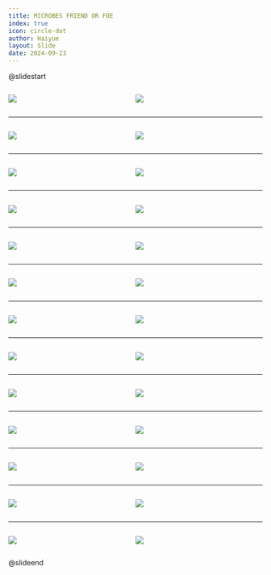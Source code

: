 ```yaml
---
title: MICROBES FRIEND OR FOE
index: true
icon: circle-dot
author: Haiyue
layout: Slide
date: 2024-09-23
---
```

 
@slidestart

<div style="display:flex">
<div style="flex:1">

![](https://raw.githubusercontent.com/yclord/reading/refs/heads/master/english/Level-W/MICROBES%20FRIEND%20OR%20FOE/001.webp)
</div>
<div style="flex:1">

![](https://raw.githubusercontent.com/yclord/reading/refs/heads/master/english/Level-W/MICROBES%20FRIEND%20OR%20FOE/002.webp)
</div>
</div>

---

<div style="display:flex">
<div style="flex:1">

![](https://raw.githubusercontent.com/yclord/reading/refs/heads/master/english/Level-W/MICROBES%20FRIEND%20OR%20FOE/003.webp)
</div>
<div style="flex:1">

![](https://raw.githubusercontent.com/yclord/reading/refs/heads/master/english/Level-W/MICROBES%20FRIEND%20OR%20FOE/004.webp)
</div>
</div>

---

<div style="display:flex">
<div style="flex:1">

![](https://raw.githubusercontent.com/yclord/reading/refs/heads/master/english/Level-W/MICROBES%20FRIEND%20OR%20FOE/005.webp)
</div>
<div style="flex:1">

![](https://raw.githubusercontent.com/yclord/reading/refs/heads/master/english/Level-W/MICROBES%20FRIEND%20OR%20FOE/006.webp)
</div>
</div>

---

<div style="display:flex">
<div style="flex:1">

![](https://raw.githubusercontent.com/yclord/reading/refs/heads/master/english/Level-W/MICROBES%20FRIEND%20OR%20FOE/007.webp)
</div>
<div style="flex:1">

![](https://raw.githubusercontent.com/yclord/reading/refs/heads/master/english/Level-W/MICROBES%20FRIEND%20OR%20FOE/008.webp)
</div>
</div>

---

<div style="display:flex">
<div style="flex:1">

![](https://raw.githubusercontent.com/yclord/reading/refs/heads/master/english/Level-W/MICROBES%20FRIEND%20OR%20FOE/009.webp)
</div>
<div style="flex:1">

![](https://raw.githubusercontent.com/yclord/reading/refs/heads/master/english/Level-W/MICROBES%20FRIEND%20OR%20FOE/010.webp)
</div>
</div>

---

<div style="display:flex">
<div style="flex:1">

![](https://raw.githubusercontent.com/yclord/reading/refs/heads/master/english/Level-W/MICROBES%20FRIEND%20OR%20FOE/011.webp)
</div>
<div style="flex:1">

![](https://raw.githubusercontent.com/yclord/reading/refs/heads/master/english/Level-W/MICROBES%20FRIEND%20OR%20FOE/012.webp)
</div>
</div>

---

<div style="display:flex">
<div style="flex:1">

![](https://raw.githubusercontent.com/yclord/reading/refs/heads/master/english/Level-W/MICROBES%20FRIEND%20OR%20FOE/013.webp)
</div>
<div style="flex:1">

![](https://raw.githubusercontent.com/yclord/reading/refs/heads/master/english/Level-W/MICROBES%20FRIEND%20OR%20FOE/014.webp)
</div>
</div>

---

<div style="display:flex">
<div style="flex:1">

![](https://raw.githubusercontent.com/yclord/reading/refs/heads/master/english/Level-W/MICROBES%20FRIEND%20OR%20FOE/015.webp)
</div>
<div style="flex:1">

![](https://raw.githubusercontent.com/yclord/reading/refs/heads/master/english/Level-W/MICROBES%20FRIEND%20OR%20FOE/016.webp)
</div>
</div>

---

<div style="display:flex">
<div style="flex:1">

![](https://raw.githubusercontent.com/yclord/reading/refs/heads/master/english/Level-W/MICROBES%20FRIEND%20OR%20FOE/017.webp)
</div>
<div style="flex:1">

![](https://raw.githubusercontent.com/yclord/reading/refs/heads/master/english/Level-W/MICROBES%20FRIEND%20OR%20FOE/018.webp)
</div>
</div>

---

<div style="display:flex">
<div style="flex:1">

![](https://raw.githubusercontent.com/yclord/reading/refs/heads/master/english/Level-W/MICROBES%20FRIEND%20OR%20FOE/019.webp)
</div>
<div style="flex:1">

![](https://raw.githubusercontent.com/yclord/reading/refs/heads/master/english/Level-W/MICROBES%20FRIEND%20OR%20FOE/020.webp)
</div>
</div>

---

<div style="display:flex">
<div style="flex:1">

![](https://raw.githubusercontent.com/yclord/reading/refs/heads/master/english/Level-W/MICROBES%20FRIEND%20OR%20FOE/021.webp)
</div>
<div style="flex:1">

![](https://raw.githubusercontent.com/yclord/reading/refs/heads/master/english/Level-W/MICROBES%20FRIEND%20OR%20FOE/022.webp)
</div>
</div>

---

<div style="display:flex">
<div style="flex:1">

![](https://raw.githubusercontent.com/yclord/reading/refs/heads/master/english/Level-W/MICROBES%20FRIEND%20OR%20FOE/023.webp)
</div>
<div style="flex:1">

![](https://raw.githubusercontent.com/yclord/reading/refs/heads/master/english/Level-W/MICROBES%20FRIEND%20OR%20FOE/024.webp)
</div>
</div>

---

<div style="display:flex">
<div style="flex:1">

![](https://raw.githubusercontent.com/yclord/reading/refs/heads/master/english/Level-W/MICROBES%20FRIEND%20OR%20FOE/025.webp)
</div>
<div style="flex:1">

![](https://raw.githubusercontent.com/yclord/reading/refs/heads/master/english/Level-W/MICROBES%20FRIEND%20OR%20FOE/026.webp)
</div>
</div>

@slideend